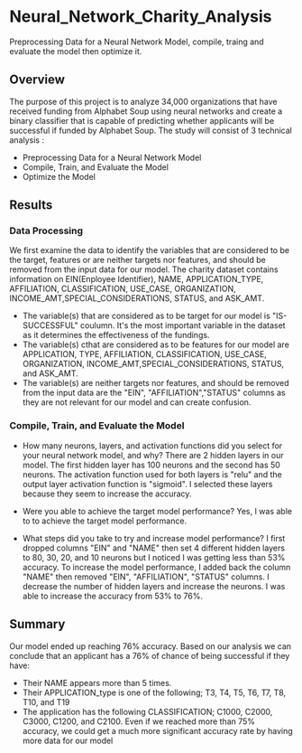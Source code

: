 # Neural_Network_Charity_Analysis
Preprocessing Data for a Neural Network Model, compile, traing and evaluate the model then optimize it. 

## Overview

The purpose of this project is to analyze 34,000 organizations that have received funding from Alphabet Soup using neural networks and create a binary classifier that is capable of predicting whether applicants will be successful if funded by Alphabet Soup. The study will consist of 3 technical analysis :
- Preprocessing Data for a Neural Network Model
- Compile, Train, and Evaluate the Model
- Optimize the Model


## Results 

### Data Processing
We first examine the data to identify the variables that are considered to be the target, features or are neither targets nor features, and should be removed from the input data for our model.
The charity dataset contains information on EIN(Enployee Identifier), NAME, APPLICATION_TYPE, AFFILIATION, CLASSIFICATION, USE_CASE, ORGANIZATION, INCOME_AMT,SPECIAL_CONSIDERATIONS, STATUS, and ASK_AMT.
- The variable(s) that are considered as to be target for our model is "IS-SUCCESSFUL" coulumn. It's the most important variable in the dataset as it determines the effectiveness of the fundings. 
- The variable(s) cthat are considered as to be features for our model are APPLICATION, TYPE, AFFILIATION, CLASSIFICATION, USE_CASE, ORGANIZATION, INCOME_AMT,SPECIAL_CONSIDERATIONS, STATUS, and ASK_AMT.
- The variable(s) are neither targets nor features, and should be removed from the input data are the "EIN", "AFFILIATION","STATUS" columns as they are not relevant for our model and can create confusion.   
 

### Compile, Train, and Evaluate the Model
- How many neurons, layers, and activation functions did you select for your neural network model, and why?
There are 2 hidden layers in our model. The first hidden layer has 100 neurons and the second has 50 neurons. The activation function used for both layers is "relu" and the output layer activation function is "sigmoid".
I selected these layers because they seem to increase the accuracy.

- Were you able to achieve the target model performance?
Yes, I was able to to achieve the target model performance. 

- What steps did you take to try and increase model performance?
I first dropped columns "EIN" and "NAME" then set 4 different hidden layers to 80, 30, 20, and 10  neurons but I noticed  I was getting less than 53% accuracy.
To increase the model performance, I added back the column "NAME" then removed "EIN", "AFFILIATION", "STATUS" columns. I decrease the number of hidden layers and increase the neurons. I was able to increase the accuracy from 53% to 76%. 

## Summary 
Our model ended up reaching 76% accuracy. Based on our analysis we can conclude that an applicant has a 76% of chance of being successful if they have: 
- Their NAME appears more than 5 times.
- Their APPLICATION_type is one of the following; T3, T4, T5, T6, T7, T8, T10, and T19
- The application has the following CLASSIFICATION; C1000, C2000, C3000, C1200, and C2100.
Even if we reached more than 75% accuracy, we could get a much more significant accuracy rate by having more data for our model  


